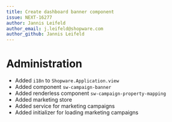 ```yaml
---
title: Create dashboard banner component
issue: NEXT-16277
author: Jannis Leifeld
author_email: j.leifeld@shopware.com 
author_github: Jannis Leifeld
---
```

# Administration
* Added `i18n` to `Shopware.Application.view`
* Added component `sw-campaign-banner`
* Added renderless component `sw-campaign-property-mapping`
* Added marketing store
* Added service for marketing campaigns
* Added initializer for loading marketing campaigns
